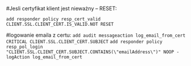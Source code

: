 #Jesli certyfikat klient jest nieważny – RESET:

`add responder policy resp_cert_valid CLIENT.SSL.CLIENT_CERT.IS_VALID.NOT RESET`

#logowanie emaila z certu:
`add audit messageaction log_email_from_cert CRITICAL CLIENT.SSL.CLIENT_CERT.SUBJECT`
`add responder policy resp_pol_login "CLIENT.SSL.CLIENT_CERT.SUBJECT.CONTAINS(\"emailAddress\")" NOOP -logAction log_email_from_cert`


